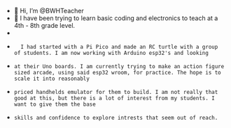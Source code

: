 - 👋 Hi, I’m @BWHTeacher
- 👀 I have been trying to learn basic coding and electronics to teach at a 4th - 8th grade level.
- 
-       I had started with a Pi Pico and made an RC turtle with a group of students. I am now working with Arduino esp32's and looking
-     at their Uno boards. I am currently trying to make an action figure sized arcade, using said esp32 wroom, for practice. The hope is to scale it into reasonably 
-     priced handhelds emulator for them to build. I am not really that good at this, but there is a lot of interest from my students. I want to give them the base
-     skills and confidence to explore intrests that seem out of reach. 


<!---
BWHTeacher/BWHTeacher is a ✨ special ✨ repository because its `README.md` (this file) appears on your GitHub profile.
You can click the Preview link to take a look at your changes.
--->
